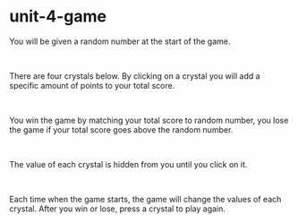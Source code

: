 # unit-4-game
<p>
            You will be given a random number at the start of the game.
        </p>
        <br>
        <p>
            There are four crystals below. By clicking on a crystal you will add a specific amount of points to your total score.
        </p>
        <br>
        <p>
            You win the game by matching your total score to random number, you lose the game if your total score goes above the random
            number.
        </p>
        <br>
        <p>
            The value of each crystal is hidden from you until you click on it.
        </p>
        <br>
        <p>
            Each time when the game starts, the game will change the values of each crystal. After you win or lose, press a crystal to play again.
        </p>